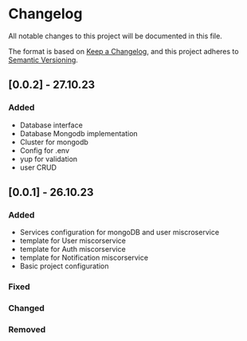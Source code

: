 # Changelog

All notable changes to this project will be documented in this file.

The format is based on [Keep a Changelog](https://keepachangelog.com/en/1.0.0/),
and this project adheres to [Semantic Versioning](https://semver.org/spec/v2.0.0.html).

## [0.0.2] - 27.10.23

### Added

- Database interface
- Database Mongodb implementation
- Cluster for mongodb
- Config for .env
- yup for validation
- user CRUD

## [0.0.1] - 26.10.23

### Added

- Services configuration for mongoDB and user miscroservice
- template for User miscorservice
- template for Auth miscorservice
- template for Notification miscorservice
- Basic project configuration

### Fixed

### Changed

### Removed
